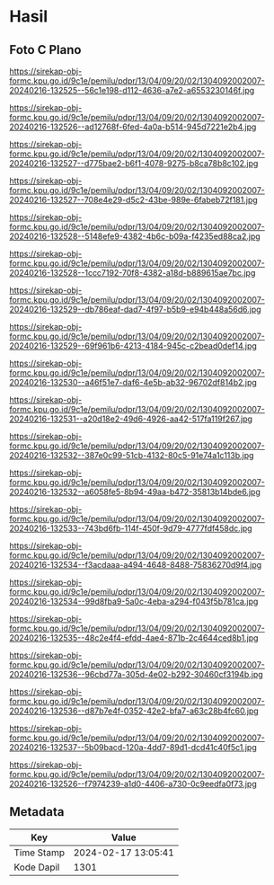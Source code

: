 # Hasil

## Foto C Plano

https://sirekap-obj-formc.kpu.go.id/9c1e/pemilu/pdpr/13/04/09/20/02/1304092002007-20240216-132525--56c1e198-d112-4636-a7e2-a6553230146f.jpg

https://sirekap-obj-formc.kpu.go.id/9c1e/pemilu/pdpr/13/04/09/20/02/1304092002007-20240216-132526--ad12768f-6fed-4a0a-b514-945d7221e2b4.jpg

https://sirekap-obj-formc.kpu.go.id/9c1e/pemilu/pdpr/13/04/09/20/02/1304092002007-20240216-132527--d775bae2-b6f1-4078-9275-b8ca78b8c102.jpg

https://sirekap-obj-formc.kpu.go.id/9c1e/pemilu/pdpr/13/04/09/20/02/1304092002007-20240216-132527--708e4e29-d5c2-43be-989e-6fabeb72f181.jpg

https://sirekap-obj-formc.kpu.go.id/9c1e/pemilu/pdpr/13/04/09/20/02/1304092002007-20240216-132528--5148efe9-4382-4b6c-b09a-f4235ed88ca2.jpg

https://sirekap-obj-formc.kpu.go.id/9c1e/pemilu/pdpr/13/04/09/20/02/1304092002007-20240216-132528--1ccc7192-70f8-4382-a18d-b889615ae7bc.jpg

https://sirekap-obj-formc.kpu.go.id/9c1e/pemilu/pdpr/13/04/09/20/02/1304092002007-20240216-132529--db786eaf-dad7-4f97-b5b9-e94b448a56d6.jpg

https://sirekap-obj-formc.kpu.go.id/9c1e/pemilu/pdpr/13/04/09/20/02/1304092002007-20240216-132529--69f961b6-4213-4184-945c-c2bead0def14.jpg

https://sirekap-obj-formc.kpu.go.id/9c1e/pemilu/pdpr/13/04/09/20/02/1304092002007-20240216-132530--a46f51e7-daf6-4e5b-ab32-96702df814b2.jpg

https://sirekap-obj-formc.kpu.go.id/9c1e/pemilu/pdpr/13/04/09/20/02/1304092002007-20240216-132531--a20d18e2-49d6-4926-aa42-517fa119f267.jpg

https://sirekap-obj-formc.kpu.go.id/9c1e/pemilu/pdpr/13/04/09/20/02/1304092002007-20240216-132532--387e0c99-51cb-4132-80c5-91e74a1c113b.jpg

https://sirekap-obj-formc.kpu.go.id/9c1e/pemilu/pdpr/13/04/09/20/02/1304092002007-20240216-132532--a6058fe5-8b94-49aa-b472-35813b14bde6.jpg

https://sirekap-obj-formc.kpu.go.id/9c1e/pemilu/pdpr/13/04/09/20/02/1304092002007-20240216-132533--743bd6fb-114f-450f-9d79-4777fdf458dc.jpg

https://sirekap-obj-formc.kpu.go.id/9c1e/pemilu/pdpr/13/04/09/20/02/1304092002007-20240216-132534--f3acdaaa-a494-4648-8488-75836270d9f4.jpg

https://sirekap-obj-formc.kpu.go.id/9c1e/pemilu/pdpr/13/04/09/20/02/1304092002007-20240216-132534--99d8fba9-5a0c-4eba-a294-f043f5b781ca.jpg

https://sirekap-obj-formc.kpu.go.id/9c1e/pemilu/pdpr/13/04/09/20/02/1304092002007-20240216-132535--48c2e4f4-efdd-4ae4-871b-2c4644ced8b1.jpg

https://sirekap-obj-formc.kpu.go.id/9c1e/pemilu/pdpr/13/04/09/20/02/1304092002007-20240216-132536--96cbd77a-305d-4e02-b292-30460cf3194b.jpg

https://sirekap-obj-formc.kpu.go.id/9c1e/pemilu/pdpr/13/04/09/20/02/1304092002007-20240216-132536--d87b7e4f-0352-42e2-bfa7-a63c28b4fc60.jpg

https://sirekap-obj-formc.kpu.go.id/9c1e/pemilu/pdpr/13/04/09/20/02/1304092002007-20240216-132537--5b09bacd-120a-4dd7-89d1-dcd41c40f5c1.jpg

https://sirekap-obj-formc.kpu.go.id/9c1e/pemilu/pdpr/13/04/09/20/02/1304092002007-20240216-132526--f7974239-a1d0-4406-a730-0c9eedfa0f73.jpg


## Metadata

| Key        | Value               |
| ---------- | ------------------- |
| Time Stamp | 2024-02-17 13:05:41 |
| Kode Dapil | 1301                |



